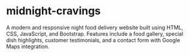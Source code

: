 # midnight-cravings
A modern and responsive night food delivery website built using HTML, CSS, JavaScript, and Bootstrap. Features include a food gallery, special dish highlights, customer testimonials, and a contact form with Google Maps integration.
